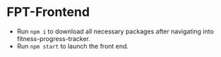 # FPT-Frontend
- Run `npm i` to download all necessary packages after navigating into fitness-progress-tracker.
- Run `npm start` to launch the front end.
